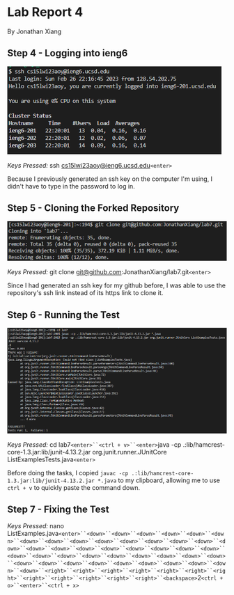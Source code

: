 # Lab Report 4
By Jonathan Xiang

## Step 4 - Logging into ieng6

![](Step4LogIn.png)

*Keys Pressed:* ssh cs15lwi23aoy@ieng6.ucsd.edu`<enter>`

Because I previously generated an ssh key on the computer I'm using, I didn't have to type in the password to log in.

## Step 5 - Cloning the Forked Repository

![](Step5Fork.png)

*Keys Pressed:* git clone git@github.com:JonathanXiang/lab7.git`<enter>`

Since I had generated an ssh key for my github before, I was able to use the repository's ssh link instead of its https link to clone it.

## Step 6 - Running the Test

![](Step6Tests.png)

*Keys Pressed:* cd lab7`<enter>``<ctrl + v>``<enter>`java -cp .:lib/hamcrest-core-1.3.jar:lib/junit-4.13.2.jar org.junit.runner.JUnitCore ListExamplesTests.java`<enter>`

Before doing the tasks, I copied `javac -cp .:lib/hamcrest-core-1.3.jar:lib/junit-4.13.2.jar *.java` to my clipboard, allowing me to use `ctrl + v` to quickly paste the command down.

## Step 7 - Fixing the Test

*Keys Pressed:* nano ListExamples.java`<enter>``<down>``<down>``<down>``<down>``<down>``<down>``<down>``<down>``<down>``<down>``<down>``<down>``<down>``<down>``<down>``<down>``<down>``<down>``<down>``<down>``<down>``<down>``<down>``<down>``<down>``<down>``<down>``<down>``<down>``<down>``<down>``<down>``<down>``<down>``<down>``<down>``<down>``<down>``<down>``<down>``<down>``<down>``<right>``<right>``<right>``<right>``<right>``<right>``<right>``<right>``<right>``<right>``<right>``<right>``<backspace>`2`<ctrl + o>``<enter>``<ctrl + x>`
